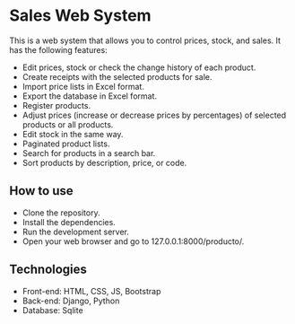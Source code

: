 # Sales Web System
This is a web system that allows you to control prices, stock, and sales. It has the following features:
- Edit prices, stock or check the change history of each product.
- Create receipts with the selected products for sale.
- Import price lists in Excel format.
- Export the database in Excel format.
- Register products.
- Adjust prices (increase or decrease prices by percentages) of selected products or all products.
- Edit stock in the same way.
- Paginated product lists.
- Search for products in a search bar.
- Sort products by description, price, or code.

## How to use

- Clone the repository.
- Install the dependencies.
- Run the development server.
- Open your web browser and go to 127.0.0.1:8000/producto/.

## Technologies

- Front-end: HTML, CSS, JS, Bootstrap
- Back-end: Django, Python
- Database: Sqlite
